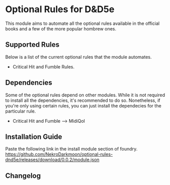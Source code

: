# Optional Rules for D&D5e

This module aims to automate all the optional rules available in the official books and a few of the more popular hombrew ones.

## Supported Rules
Below is a list of the current optional rules that the module automates.
- Critical Hit and Fumble Rules.

## Dependencies
Some of the optional rules depend on other modules. While it is not required to install all the dependencies, it's recommended to do so. Nonetheless, if you're only using certain rules, you can just install the dependecies for the particular rule.

- Critical Hit and Fumble --> MidiQol


## Installation Guide
Paste the following link in the install module section of foundry.
https://github.com/NekroDarkmoon/optional-rules-dnd5e/releases/download/0.0.2/module.json


## Changelog